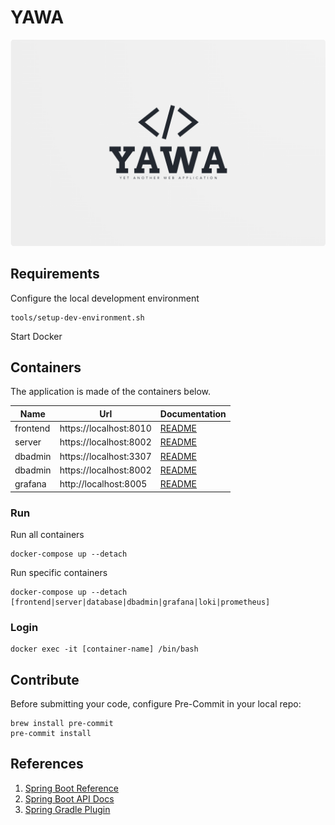 # YAWA

![YAWA Logo](resources/brand/yawa-logo.png)

## Requirements
Configure the local development environment

```shell
tools/setup-dev-environment.sh
```

Start Docker

## Containers
The application is made of the containers below.

| Name | Url | Documentation |
|-|-|-|
| frontend | https://localhost:8010 | [README](frontend/README.md) |
| server   | https://localhost:8002 | [README](server/README.md) |
| dbadmin  | https://localhost:3307 | [README](database/README.md) |
| dbadmin  | https://localhost:8002 | [README](database/README.md) |
| grafana  | http://localhost:8005  | [README](grafana/README.md) |

### Run
Run all containers
```shell
docker-compose up --detach
```

Run specific containers
```shell
docker-compose up --detach [frontend|server|database|dbadmin|grafana|loki|prometheus]
```

### Login
```shell
docker exec -it [container-name] /bin/bash
```

## Contribute
Before submitting your code, configure Pre-Commit in your local repo:

```shell
brew install pre-commit
pre-commit install
```

## References
1. [Spring Boot Reference](https://docs.spring.io/spring-boot/docs/2.7.8/reference/html/)
1. [Spring Boot API Docs](https://docs.spring.io/spring-boot/docs/2.7.8/api/)
1. [Spring Gradle Plugin](https://docs.spring.io/spring-boot/docs/current/gradle-plugin/reference/htmlsingle/)
